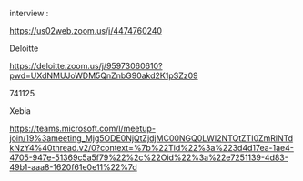 interview :

https://us02web.zoom.us/j/4474760240 


Deloitte

https://deloitte.zoom.us/j/95973060610?pwd=UXdNMUJoWDM5QnZnbG90akd2K1pSZz09

741125


Xebia

https://teams.microsoft.com/l/meetup-join/19%3ameeting_Mjg5ODE0NjQtZjdjMC00NGQ0LWI2NTQtZTI0ZmRlNTdkNzY4%40thread.v2/0?context=%7b%22Tid%22%3a%223d4d17ea-1ae4-4705-947e-51369c5a5f79%22%2c%22Oid%22%3a%22e7251139-4d83-49b1-aaa8-1620f61e0e11%22%7d
